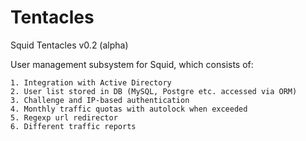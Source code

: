 # Tentacles
Squid Tentacles v0.2 (alpha)

User management subsystem for Squid, which consists of:

    1. Integration with Active Directory
    2. User list stored in DB (MySQL, Postgre etc. accessed via ORM)
    3. Challenge and IP-based authentication
    4. Monthly traffic quotas with autolock when exceeded
    5. Regexp url redirector
    6. Different traffic reports
